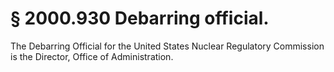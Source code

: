# § 2000.930   Debarring official.

The Debarring Official for the United States Nuclear Regulatory Commission is the Director, Office of Administration.




